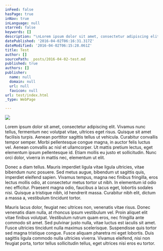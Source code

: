 ```yaml
---
inFeed: false
hasPage: true
inNav: true
inLanguage: null
starred: false
keywords: []
description: "\nLorem ipsum dolor sit amet, consectetur adipiscing elit. Vivamus nunc \ntellus, fermentum nec volutpat vitae, ultrices eget risus. Quisque sit \namet facilisis turpis. Aenean porttitor sagittis tellus ut vehicula. \nCurabitur convallis tempor semper. Morbi pellentesque congue magna, in \nauctor felis luctus vel. Aenean convallis ac nisl et ullamcorper. Ut \nmattis pretium lectus, eget elementum ipsum pellentesque id. Etiam \nmollis eu justo et sollicitudin. Nunc orci dolor, viverra in mattis nec,\n elementum ut elit.\n"
datePublished: '2016-04-02T06:16:31.317Z'
dateModified: '2016-04-02T06:15:28.061Z'
title: Test
author: []
sourcePath: _posts/2016-04-02-test.md
published: true
authors: []
publisher:
  name: null
  domain: null
  url: null
  favicon: null
url: test/index.html
_type: WebPage

---
```

![](https://the-grid-user-content.s3-us-west-2.amazonaws.com/d846a6d3-1426-4dce-a618-fd8b545558b1.jpg)

Lorem ipsum dolor sit amet, consectetur adipiscing elit. Vivamus nunc 
tellus, fermentum nec volutpat vitae, ultrices eget risus. Quisque sit 
amet facilisis turpis. Aenean porttitor sagittis tellus ut vehicula. 
Curabitur convallis tempor semper. Morbi pellentesque congue magna, in 
auctor felis luctus vel. Aenean convallis ac nisl et ullamcorper. Ut 
mattis pretium lectus, eget elementum ipsum pellentesque id. Etiam 
mollis eu justo et sollicitudin. Nunc orci dolor, viverra in mattis nec,
elementum ut elit.

Donec a diam tellus. Mauris imperdiet ligula vitae ligula ultricies, 
vitae bibendum nunc posuere. Sed metus augue, bibendum ut sagittis quis,
imperdiet eleifend sapien. Vivamus tempus, magna nec finibus fringilla,
eros lectus mollis odio, at consectetur metus tortor ut nibh. In 
elementum id odio nec efficitur. Praesent magna odio, faucibus a lacus 
eget, lobortis sodales nisi. Quisque a tristique nibh, id hendrerit 
massa. Curabitur nibh elit, dictum a massa a, vestibulum tincidunt 
tortor.

Mauris lacus dolor, feugiat nec ultrices non, venenatis vitae risus. 
Donec venenatis diam nulla, at rhoncus ipsum vestibulum vel. Proin 
aliquet elit vitae finibus volutpat. Vestibulum rutrum quam eros, nec 
fringilla ante commodo sit amet. Sed pulvinar justo nulla, vitae luctus 
est iaculis sit amet. Fusce ultricies tincidunt nulla maximus 
scelerisque. Suspendisse quis tortor sed magna tristique congue. Fusce 
aliquam pharetra mi eget lobortis. Duis sagittis ligula commodo nulla 
ultricies viverra. Vivamus eleifend, nisi non feugiat porta, tortor 
tellus sollicitudin tellus, eget ultrices nisi eros eu tortor.